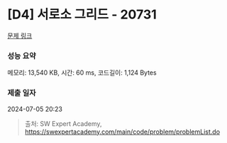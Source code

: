 # [D4] 서로소 그리드 - 20731 

[문제 링크](https://swexpertacademy.com/main/code/problem/problemDetail.do?contestProbId=AY6ci8cKecUDFAXt) 

### 성능 요약

메모리: 13,540 KB, 시간: 60 ms, 코드길이: 1,124 Bytes

### 제출 일자

2024-07-05 20:23



> 출처: SW Expert Academy, https://swexpertacademy.com/main/code/problem/problemList.do